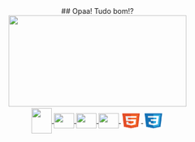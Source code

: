 
<div align="center">
## Opaa! Tudo bom!?
</div> 
<div align="center">
  <a href="https://github.com/dmxdm">
  <img height="180em" width="350" src="https://github-readme-stats.vercel.app/api?username=dmxdm&show_icons=true&theme=dark&include_all_commits=true&count_private=true"/>
  <!-- <img height="180em" width="450" src="https://github-readme-stats.vercel.app/api/top-langs/?username=dmxdm&layout=compact&langs_count=7&theme=dark"/> -->
</div> 
<div style="display: inline_block" align="center">
  <img align="center" height="50" width="40" src="https://png2.cleanpng.com/sh/e044183a0de8e683658ce2cfe2661a90/L0KzQYm3VMA6N5pofZH0aYP2gLBuTgZje5R3geJ9LYPmgrr3lPlvb15xedDwdXHqdX79igN2aZ0yetN8aXOwfbrqkv90d5d5RdN3YXz8g8W0VfFka2I7StQENnazSYK1VsY1O2E7Sqg6NUK2Q4O7VMU6PmI9S5D5bne=/kisspng-vbscript-scripting-language-visual-basic-microsoft-analyst-5acc162b96f091.6643062615233244596183.png"/>
  <img align="center" height="30" width="40" src="https://cdn.jsdelivr.net/gh/devicons/devicon/icons/c/c-original.svg"/>
  <img align="center" height="30" width="40" src="https://cdn.jsdelivr.net/gh/devicons/devicon/icons/matlab/matlab-original.svg"/>
  <img align="center" height="30" width="40" src="https://cdn.jsdelivr.net/gh/devicons/devicon/icons/csharp/csharp-original.svg"/>
  <img align="center" height="30" width="40" src="https://raw.githubusercontent.com/devicons/devicon/master/icons/html5/html5-original.svg">
  <img align="center" height="30" width="40" src="https://raw.githubusercontent.com/devicons/devicon/master/icons/css3/css3-original.svg">
</div>  
